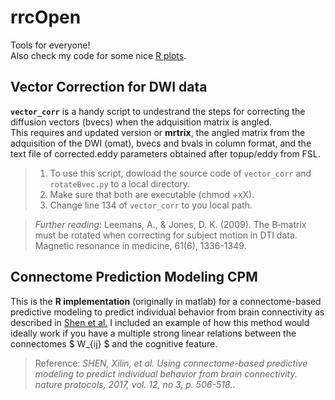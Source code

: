 # rrcOpen  
Tools for everyone!  
Also check my code for some nice [R plots](https://github.com/rcruces/R-graph).  
  
## Vector Correction for DWI data 
**`vector_corr`** is a handy script to undestrand the steps for correcting the diffusion vectors (bvecs) when the adquisition matrix is angled.    
This requires and updated version or **mrtrix**, the angled matrix from the adquisition of the DWI (omat), bvecs and bvals in column format, and the text file of corrected.eddy parameters obtained after topup/eddy from FSL.  
> 1. To use this script, dowload the source code of `vector_corr` and `rotateBvec.py` to a local directory.  
> 2. Make sure that both are executable (chmod +xX).  
> 3. Change line 134 of `vector_corr` to you local path.  
  
>*Further reading:* Leemans, A., & Jones, D. K. (2009). The B‐matrix must be rotated when correcting for subject motion in DTI data. Magnetic resonance in medicine, 61(6), 1336-1349.  
 
## Connectome Prediction Modeling CPM
This is the **R implementation** (originally in matlab) for a connectome-based predictive modeling to predict individual behavior from brain connectivity as described in [Shen et al.](doi:10.1038/nprot.2016.178)
I included an example of how this method would ideally work if you have a multiple strong linear relations between the connectomes $ W_{ij} $ and the cognitive feature.  
> Reference: *SHEN, Xilin, et al. Using connectome-based predictive modeling to predict individual behavior from brain connectivity. nature protocols, 2017, vol. 12, no 3, p. 506-518.*.  
